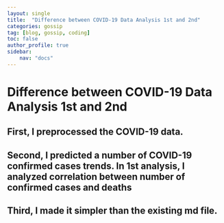 ```yaml
---
layout: single
title:  "Difference between COVID-19 Data Analysis 1st and 2nd"
categories: gossip
tag: [blog, gossip, coding]
toc: false
author_profile: true
sidebar:
    nav: "docs"
---
```


# Difference between COVID-19 Data Analysis 1st and 2nd
## First, I preprocessed the COVID-19 data.
## Second, I predicted a number of COVID-19 confirmed cases trends. In 1st analysis, I analyzed correlation between number of confirmed cases and deaths
## Third, I made it simpler than the existing md file.